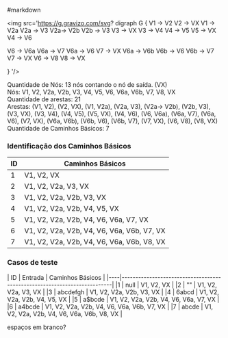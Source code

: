 #markdown

<img src='https://g.gravizo.com/svg?
 digraph G {
 V1 -> V2
 V2 -> VX
 V1 -> V2a
 V2a -> V3
 V2a-> V2b
 V2b -> V3
 V3 -> VX
 V3 -> V4
 V4 -> V5
 V5 -> VX
 V4 -> V6

 V6 -> V6a
 V6a -> V7
 V6a -> V6
 V7 -> VX
 V6a -> V6b
 V6b -> V6
 V6b -> V7
 V7 -> VX
 V6 -> V8
 V8 -> VX

 }
'/>

Quantidade de Nós: 13 nós contando o nó de saída. (VX) <br>
Nós: V1, V2, V2a, V2b, V3, V4, V5, V6, V6a, V6b, V7, V8, VX <br>
Quantidade de arestas: 21 <br>
Arestas: (V1, V2), (V2, VX), (V1, V2a), (V2a, V3), (V2a-> V2b), (V2b, V3), (V3, VX), (V3, V4), (V4, V5), (V5, VX), (V4, V6), (V6, V6a), (V6a, V7), (V6a, V6), (V7, VX), (V6a, V6b), (V6b, V6), (V6b, V7), (V7, VX), (V6, V8), (V8, VX) <br>
Quantidade de Caminhos Básicos: 7

### Identificação dos Caminhos Básicos
| ID | Caminhos Básicos                                                         |
|----|--------------------------------------------------------------------------|
|1   |V1, V2, VX                                                                |
|2   |V1, V2, V2a, V3, VX                                                       |
|3   |V1, V2, V2a, V2b, V3, VX                                                  |
|4   |V1, V2, V2a, V2b, V4, V5, VX                                              |
|5   |V1, V2, V2a, V2b, V4, V6, V6a, V7, VX                                     |
|6   |V1, V2, V2a, V2b, V4, V6, V6a, V6b, V7, VX                                |
|7   |V1, V2, V2a, V2b, V4, V6, V6a, V6b, V8, VX                                |

### Casos de teste
| ID | Entrada          | Caminhos Básicos                                      |
|----|--------------------------------------------------------------------------|
|1   | null             | V1, V2, VX                                            |
|2   | ""               | V1, V2, V2a, V3, VX                                   |
|3   | abcdefgh         | V1, V2, V2a, V2b, V3, VX                              |
|4   | 6abcd            | V1, V2, V2a, V2b, V4, V5, VX                          |
|5   | a$bcde           | V1, V2, V2a, V2b, V4, V6, V6a, V7, VX                 |
|6   | a4bcde           | V1, V2, V2a, V2b, V4, V6, V6a, V6b, V7, VX            |
|7   | abcde            | V1, V2, V2a, V2b, V4, V6, V6a, V6b, V8, VX            |

espaços em branco?
